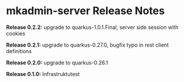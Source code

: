 # mkadmin-server Release Notes

__Release 0.2.2:__ upgrade to quarkus-1.0.1.Final, server side session with cookies

__Release 0.2.1:__ upgrade to quarkus-0.27.0, bugfix typo in rest client definitions

__Release 0.2.0:__ upgrade to quarkus-0.26.1

__Release 0.1.0:__ Infrastruktutest